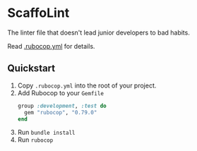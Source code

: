 # ScaffoLint

The linter file that doesn't lead junior developers to bad habits.

Read [.rubocop.yml](.rubocop.yml) for details.

## Quickstart

1. Copy `.rubocop.yml` into the root of your project.
1. Add Rubocop to your `Gemfile`
    ```ruby
    group :development, :test do
      gem "rubocop", "0.79.0"
    end
    ```
1. Run `bundle install`
1. Run `rubocop`
